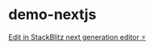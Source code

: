 # demo-nextjs

[Edit in StackBlitz next generation editor ⚡️](https://stackblitz.com/~/github.com/kelly900/demo-nextjs)